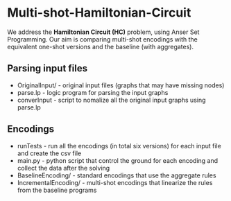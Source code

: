 # Multi-shot-Hamiltonian-Circuit
We address the **Hamiltonian Circuit (HC)** problem, using Anser Set Programming. Our aim is comparing multi-shot encodings with the equivalent one-shot versions and the baseline (with aggregates).

## Parsing input files
 -  OriginalInput/         - original input files (graphs that may have missing nodes)
 -  parse.lp               - logic program for parsing the input graphs
 -  converInput            - script to nomalize all the original input graphs using parse.lp
   
## Encodings 
 -  runTests               - run all the encodings (in total six versions) for each input file and create the csv file
 -  main.py                - python script that control the ground for each encoding and collect the data after the solving
 -  BaselineEncoding/      - standard encodings that use the aggregate rules
 -  IncrementalEncoding/   - multi-shot encodings that linearize the rules from the baseline programs
